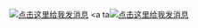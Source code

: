 <a target="_blank" href="http://wpa.qq.com/msgrd?v=3&uin=1577141450&site=qq&menu=yes"><img border="0" src="http://wpa.qq.com/pa?p=2:1577141450:51" alt="点击这里给我发消息" title="点击这里给我发消息"/></a>
<a ta<a target="_blank" href="http://wpa.qq.com/msgrd?v=3&uin=3290026467&site=qq&menu=yes"><img border="0" src="http://wpa.qq.com/pa?p=2:3290026467:51" alt="点击这里给我发消息" title="点击这里给我发消息"/></a>
